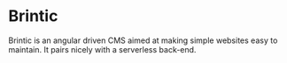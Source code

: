 # Brintic

Brintic is an angular driven CMS aimed at making simple websites easy to maintain. It pairs nicely with a serverless back-end.
